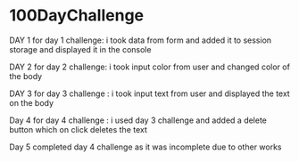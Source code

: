 # 100DayChallenge

DAY 1 
    for day 1 challenge: i took data from form and added it to session storage and displayed it in the console

DAY 2
    for day 2 challenge: i took input color from user and changed color of the body 

DAY 3
    for day 3 challenge : i took input text from user and displayed the text on the body

Day 4 
    for day 4 challenge : i used day 3 challenge and added a delete button which on click deletes the text 

Day 5
    completed day 4 challenge as it was incomplete due to other works